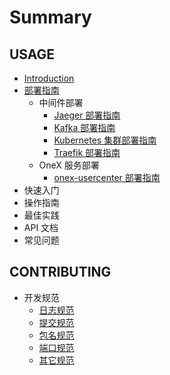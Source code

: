 # Summary

## USAGE

- [Introduction](README.md)
- [部署指南](./guide/zh-CN/installation/installation.md)
  - 中间件部署
    - [Jaeger 部署指南](guide/zh-CN/installation/jaeger/installation.md)
    - [Kafka 部署指南](guide/zh-CN/installation/kafka/installation.md)
    - [Kubernetes 集群部署指南](guide/zh-CN/installation/kubernetes/installation.md)
    - [Traefik 部署指南](guide/zh-CN/installation/traefik/installation.md)
  - OneX 服务部署
    - [onex-usercenter 部署指南](guide/zh-CN/installation/onex/onex-usercenter/installation.md)
- 快速入门
- 操作指南
- 最佳实践
- API 文档
- 常见问题

## CONTRIBUTING

- 开发规范
  - [日志规范](devel/zh-CN/conversions/log.md)
  - [提交规范](devel/zh-CN/conversions/git-commit.md)
  - [包名规范](devel/zh-CN/conversions/package.md)
  - [端口规范](devel/zh-CN/conversions/ports.md)
  - [其它规范](devel/zh-CN/conversions/conversions.md)




